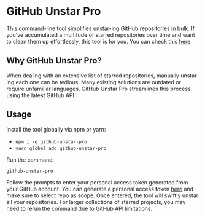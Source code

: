 # GitHub Unstar Pro

This command-line tool simplifies unstar-ing GitHub repositories in bulk. If you've accumulated a multitude of starred repositories over time and want to clean them up effortlessly, this tool is for you. You can check this [here](https://www.npmjs.com/package/github-unstar-pro).

## Why GitHub Unstar Pro?

When dealing with an extensive list of starred repositories, manually unstar-ing each one can be tedious. Many existing solutions are outdated or require unfamiliar languages. GitHub Unstar Pro streamlines this process using the latest GitHub API.

## Usage

Install the tool globally via npm or yarn:

- `npm i -g github-unstar-pro`
- `yarn global add github-unstar-pro`

Run the command:

```bash
github-unstar-pro
```

Follow the prompts to enter your personal access token generated from your GitHub account. You can generate a personal access token [here](https://github.com/settings/tokens) and make sure to select repo as scope. Once entered, the tool will swiftly unstar all your repositories. For larger collections of starred projects, you may need to rerun the command due to GitHub API limitations.
